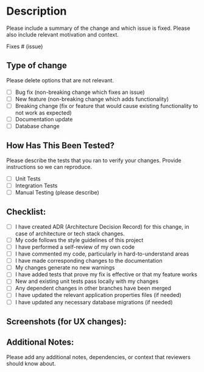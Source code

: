 # Description

Please include a summary of the change and which issue is fixed. Please also include relevant motivation and context.

Fixes # (issue)

## Type of change

Please delete options that are not relevant.

- [ ] Bug fix (non-breaking change which fixes an issue)
- [ ] New feature (non-breaking change which adds functionality)
- [ ] Breaking change (fix or feature that would cause existing functionality to not work as expected)
- [ ] Documentation update
- [ ] Database change

## How Has This Been Tested?

Please describe the tests that you ran to verify your changes. Provide instructions so we can reproduce.

- [ ] Unit Tests
- [ ] Integration Tests
- [ ] Manual Testing (please describe)

## Checklist:

- [ ] I have created ADR (Architecture Decision Record) for this change, in case of architecture or tech stack changes.
- [ ] My code follows the style guidelines of this project
- [ ] I have performed a self-review of my own code
- [ ] I have commented my code, particularly in hard-to-understand areas
- [ ] I have made corresponding changes to the documentation
- [ ] My changes generate no new warnings
- [ ] I have added tests that prove my fix is effective or that my feature works
- [ ] New and existing unit tests pass locally with my changes
- [ ] Any dependent changes in other branches have been merged
- [ ] I have updated the relevant application properties files (if needed)
- [ ] I have updated any necessary database migrations (if needed)

## Screenshots (for UX changes):

## Additional Notes:

Please add any additional notes, dependencies, or context that reviewers should know about.
